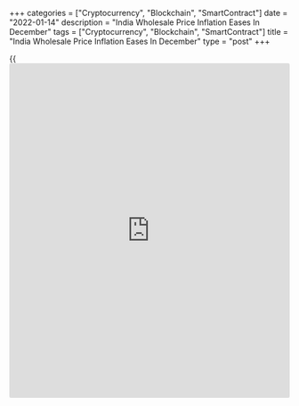 +++
categories = ["Cryptocurrency", "Blockchain", "SmartContract"]
date = "2022-01-14"
description = "India Wholesale Price Inflation Eases In December"
tags = ["Cryptocurrency", "Blockchain", "SmartContract"]
title = "India Wholesale Price Inflation Eases In December"
type = "post"
+++

{{<iframe id="large-banner" src="https://www.bounty.group/#slide=23.0" width="100%" height="600" scrolling="no" style="border: 0px solid rgb(216, 221, 230); border-radius: 3px;">}}

India's wholesale prices rose at a slower annual pace in December,
preliminary official data showed Friday.

The wholesale price index rose 13.56 percent year-on-year following a
14.23 percent increase in November. Economists had forecast 13.50
percent inflation. In October, inflation was 13.83 percent.

The food index rose 9.24 percent annually after a 6.70 percent increase
in the previous month.

The high rate of inflation in December was primarily due to rise in
prices of mineral oils, basic metals, crude petroleum & natural gas,
chemicals, food products, textile and paper products etc. as compared to
the corresponding month of the previous year, the government said.

The primary articles inflation rose to 13.38 percent from 10.34 percent
in November.

The fuel and power index climbed 32.30 percent annually after a 39.81
percent increase in the previous month.

The manufactured products index rose 10.62 percent year-on-year
following an 11.92 percent climb in November.

On a month-on-month basis, the wholesale price index fell 0.35 percent
in December after a 1.56 percent increase in November.

For comments and feedback [contact](https://www.playgroundfx.com/contact/): editorial@rtt[news](https://www.letsplayfx.com/blog/forex-news-website/).com

[Economic News][1]

 **What parts of the world are seeing the best (and worst) economic
performances lately? Click[here][2] to check out our [Econ Scorecard][2]
and find out! See up-to-the-moment [ranking](https://www.playgroundfx.com/blog/crypto-exchange-ranking/)s for the best and worst
performers in [GDP][2], [unemployment rate][3], [inflation][4] and much
more.**

   1. www.rtt[news](https://www.letsplayfx.com/blog/forex-news-website/).com/Content/EconomicNews.aspx
   2. www.rtt[news](https://www.letsplayfx.com/blog/forex-news-website/).com/economic-scorecard/world-rank/GDP/highest-performance.aspx
   3. www.rtt[news](https://www.letsplayfx.com/blog/forex-news-website/).com/economic-scorecard/world-rank/unemployment-rate/lowest-performance.aspx
   4. www.rtt[news](https://www.letsplayfx.com/blog/forex-news-website/).com/economic-scorecard/world-rank/CPI/highest-performance.aspx
